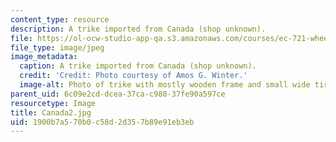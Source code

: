 ```yaml
---
content_type: resource
description: A trike imported from Canada (shop unknown).
file: https://ol-ocw-studio-app-qa.s3.amazonaws.com/courses/ec-721-wheelchair-design-in-developing-countries-spring-2009/1900b7a570b0c58d2d357b89e91eb3eb_Canada2.jpg
file_type: image/jpeg
image_metadata:
  caption: A trike imported from Canada (shop unknown).
  credit: 'Credit: Photo courtesy of Amos G. Winter.'
  image-alt: Photo of trike with mostly wooden frame and small wide tires.
parent_uid: 6c09e2cd-dcea-37ca-c980-37fe90a597ce
resourcetype: Image
title: Canada2.jpg
uid: 1900b7a5-70b0-c58d-2d35-7b89e91eb3eb
---
```

